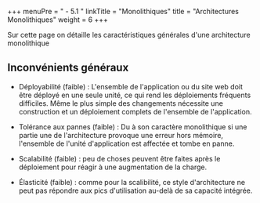 +++
menuPre = " - 5.1 "
linkTitle = "Monolithiques"
title = "Architectures Monolithiques"
weight = 6
+++

Sur cette page on détaille les caractéristiques générales d'une architecture monolithique

## Inconvénients généraux
- Déployabilité (faible) : L'ensemble de l'application ou du site web doit être déployé en une seule unité, ce qui rend les déploiements fréquents difficiles. Même le plus simple des changements nécessite une construction et un déploiement complets de l'ensemble de l'application.

- Tolérance aux pannes (faible) : Du à son caractère monolithique si une partie une de l'architecture provoque une erreur hors mémoire, l'ensemble de l'unité d'application est affectée et tombe en panne.

- Scalabilité (faible) : peu de choses peuvent être faites après le déploiement pour réagir à une augmentation de la charge.

- Élasticité (faible) : comme pour la scalibilité, ce style d'architecture ne peut pas répondre aux pics d'utilisation au-delà de sa capacité intégrée.